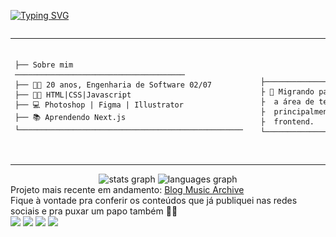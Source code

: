 [![Typing SVG](https://readme-typing-svg.demolab.com?font=Fira+Code&weight=600&pause=1000&color=FFFFFF&width=435&lines=Boas+vindas!+%E2%9C%A8)](https://git.io/typing-svg)
<div style="display: flex">
     <table>
    <tr>
    <td>

    ㅤㅤㅤㅤㅤㅤㅤㅤㅤㅤㅤㅤㅤㅤ
    ├── Sobre mim ──────────────────────────────────────
    ├── 🐱‍👤 20 anos, Engenharia de Software 02/07
    ├── 👩‍💻 HTML|CSS|Javascript
    ├── 💻 Photoshop | Figma | Illustrator
    ├── 📚 Aprendendo Next.js
    └────────────────────────────────────────────────── 
    

      </td>
      <td>
          <img src="img/mimikyu.gif" alt="Mimikyu" width="100" align="center">
      </td>
<td> 

     ㅤㅤㅤㅤㅤㅤㅤㅤㅤㅤㅤㅤㅤㅤ 
    ├───────────────────────────
    ├ 🔎 Migrando para 
    ├  a área de tecnologia,
    ├  principalmente no 
    ├  frontend.
    └───────────────────────────
             
    
</td>
  </tr>
</table>   
</div>

<div align="center">
  <img src="https://github-readme-stats.vercel.app/api?username=elenndev&hide_title=false&hide_rank=false&show_icons=true&include_all_commits=true&count_private=true&disable_animations=false&theme=gruvbox&locale=en&hide_border=false" height="150" alt="stats graph"  />
  <img src="https://github-readme-stats.vercel.app/api/top-langs?username=elenndev&locale=en&hide_title=false&layout=compact&card_width=320&langs_count=5&theme=gruvbox&hide_border=false" height="150" alt="languages graph"  />
</div>
Projeto mais recente em andamento: <a href="https://music-archive-blog.vercel.app">Blog Music Archive</a><br>
Fique à vontade pra conferir os conteúdos que já publiquei nas redes sociais e pra puxar um papo também 🐱‍👓
<div>
  <a href="https://www.instagram.com/elenndev" target="_blank"><img src="https://img.shields.io/badge/Instagram-E4405F?style=for-the-badge&logo=instagram&logoColor=white"></a>
  <a href = "mailto:elen.damares774@gmail.com"><img src="https://img.shields.io/badge/-Gmail-%23333?style=for-the-badge&logo=gmail&logoColor=white" target="_blank"></a>
  <a href="https://www.tiktok.com/@elenndev" target="_blank"><img src=https://img.shields.io/badge/TikTok-000000?style=for-the-badge&logo=tiktok&logoColor=white></a> 
  <a href="https://x.com/elenndev" target="_blank"><img src="https://img.shields.io/badge/Twitter-1DA1F2?style=for-the-badge&logo=twitter&logoColor=white"</a> 
</div>
